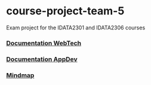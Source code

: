 # course-project-team-5
Exam project for the IDATA2301 and IDATA2306 courses

### [Documentation WebTech](https://drive.google.com/drive/folders/1dnp1F-qoZYDw4lbvyHWyZIOfUUeed7VV)
### [Documentation AppDev](https://drive.google.com/drive/folders/13bVvt9_gqSJwu_WWPuXgklA2TOk-soeq)
### [Mindmap](https://mm.tt/app/map/3112803398?t=xNWqS5i0rP)
